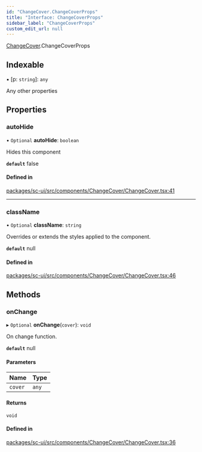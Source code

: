 ```yaml
---
id: "ChangeCover.ChangeCoverProps"
title: "Interface: ChangeCoverProps"
sidebar_label: "ChangeCoverProps"
custom_edit_url: null
---
```


[ChangeCover](../modules/ChangeCover).ChangeCoverProps

## Indexable

▪ [p: `string`]: `any`

Any other properties

## Properties

### autoHide

• `Optional` **autoHide**: `boolean`

Hides this component

**`default`** false

#### Defined in

[packages/sc-ui/src/components/ChangeCover/ChangeCover.tsx:41](https://github.com/selfcommunity/community-ui/blob/7897031/packages/sc-ui/src/components/ChangeCover/ChangeCover.tsx#L41)

___

### className

• `Optional` **className**: `string`

Overrides or extends the styles applied to the component.

**`default`** null

#### Defined in

[packages/sc-ui/src/components/ChangeCover/ChangeCover.tsx:46](https://github.com/selfcommunity/community-ui/blob/7897031/packages/sc-ui/src/components/ChangeCover/ChangeCover.tsx#L46)

## Methods

### onChange

▸ `Optional` **onChange**(`cover`): `void`

On change function.

**`default`** null

#### Parameters

| Name | Type |
| :------ | :------ |
| `cover` | `any` |

#### Returns

`void`

#### Defined in

[packages/sc-ui/src/components/ChangeCover/ChangeCover.tsx:36](https://github.com/selfcommunity/community-ui/blob/7897031/packages/sc-ui/src/components/ChangeCover/ChangeCover.tsx#L36)
